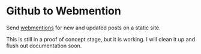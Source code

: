 # Github to Webmention

Send [webmentions](https://www.w3.org/TR/webmention) for new and updated posts on a static site.

This is still in a proof of concept stage, but it is working. I will clean it up and flush out documentation soon.
